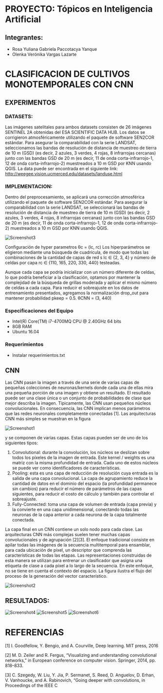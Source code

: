 # PROYECTO: Tópicos en Inteligencia Artificial
## Integrantes:
* Rosa Yuliana Gabriela Paccotacya Yanque
* Olenka Verónika Vargas Lazarte

# CLASIFICACION DE CULTIVOS MONOTEMPORALES CON CNN

## EXPERIMENTOS

### DATASETS:
Las imágenes satelitales para ambos datasets consisten de 26 imágenes SENTINEL 2A obtenidas del ESA SCIENTIFIC DATA HUB. Los datos se corrigieron atmosféricamente utilizando el paquete de software SEN2COR estándar. Para asegurar la comparabilidad con la serie LANDSAT, seleccionamos las bandas de resolución de distancia de muestreo de tierra de 10 m (GSD) (es decir, 2 azules, 3 verdes, 4 rojas, 8 infrarrojas cercanas) junto con las bandas GSD de 20 m (es decir, 11 de onda corta-infrarrojo-1, 12 de onda corta-infrarrojo-2) muestreados a 10 m GSD por KNN usando QGIS. La data puede ser encontrada en el siguiente link: http://weegee.vision.ucmerced.edu/datasets/landuse.html

### IMPLEMENTACION:
Dentro del preprocesamiento, se aplicará una corrección atmosférica utilizando el paquete de software SEN2COR estándar. Para asegurar la comparabilidad con la serie LANDSAT, se seleccionará las bandas de resolución de distancia de muestreo de tierra de 10 m (GSD) (es decir, 2 azules, 3 verdes, 4 rojas, 8 infrarrojas cercanas) junto con las bandas GSD de 20 m (es decir, 11 de onda corta-infrarrojo-1, 12 de onda corta-infrarrojo-2) muestreados a 10 m GSD por KNN usando QGIS.

<img src="/images/pipline.png" alt="Screenshot3"/>

Configuración de hyper parametros θc = (lc, rc) 
Los hiperparámetros se eligieron mediante una búsqueda de cuadrícula, de modo que todas las combinaciones de la cantidad de capas de red s lc ∈ {2, 3, 4} y número de celdas por capa rc ∈ {110, 165, 220, 330, 440} testeadas.

Aunque cada capa se podría inicializar con un número diferente de celdas, lo que podría beneficiar a la clasificación, optamos por mantener la complejidad de la búsqueda de grillas moderada y aplicar el mismo número de celdas a cada capa. Para reducir el sobreajuste en los datos de entrenamiento presentados, agregamos la normalización drop_out para mantener probabilidad pkeep = 0.5.
 θCNN = (3, 440) 
 
 ### Especificaciones del Equipo

* Intel(R) Core(TM) i7-4700MQ CPU @ 2.40GHz 64 bits
* 8GB RAM
* Ubuntu 16.04

### Requerimientos
* Instalar requerimientos.txt


## CNN

Las CNN pasan la imagen a través de una serie de varias capas de pequeñas colecciones de neuronas/kernels donde cada una de ellas mira una pequeña porción de una imagen y obtiene un resultado. El resultado puede ser una clase única o un conjunto de probabilidades de clase que mejor describa la imagen. Típicamente, las CNN usan pequeños núcleos convolucionales. En consecuencia, las CNN implican menos parámetros que las redes neuronales completamente conectadas [1]. Las arquitecturas CNN más simples se muestran en la figura 

<img src="/images/basic.png" alt="Screenshot1"/>

y se componen de varias capas. Estas capas pueden ser de uno de los siguientes tipos:

  1) Convolutional: durante la convolución, los núcleos se deslizan sobre todos los píxeles de la imagen de entrada. Este     kernel / weights es una matriz con la misma profundidad de entrada. Cada uno de estos núcleos se puede ver como             identificadores de características.
  2) Pooling: esta es una capa de reducción de resolución cuya entrada es la salida de una capa convolucional. La capa de     agrupamiento reduce la cantidad de datos en el dominio del espacio (la profundidad permanece sin cambios) para reducir el   número de parámetros de las capas siguientes, para reducir el costo de cálculo y también para controlar el sobreajuste.
  3) Fully-Connected: toma una capa de volumen de entrada (capa previa) y la convierte en una capa unidimensional,              conectando todas las neuronas de la capa anterior a cada neurona de la capa totalmente conectada.

La capa final en un CNN contiene un solo nodo para cada clase. Las arquitecturas CNN más complejas suelen tener muchas capas convolucionales y de agrupación [2][3]. El enfoque tradicional consiste en apilar todas las imágenes de la secuencia multitemporal para ensamblar, para cada ubicación de píxel, un descriptor que comprenda las características de todas las etapas. Las representaciones construidas de esta manera se utilizan para entrenar un clasificador que asigna una etiqueta de clase a cada píxel a lo largo de la secuencia. En este enfoque, no se tiene en cuenta el contexto del espacio. La figura ilustra el flujo del proceso de la generación del vector característico.

<img src="/images/vector.png" alt="Screenshot2"/>

 
 ## RESULTADOS:
 
 <img src="/images/entropia_cnn.png" alt="Screenshot4"/>
 
 <img src="/images/cnn_all.png" alt="Screenshot5"/>
 
 <img src="/images/metricas_cnn.png" alt="Screenshot6"/>
 
# REFERENCIAS
 
[1] I. Goodfellow, Y. Bengio, and A. Courville, Deep learning. MIT press, 2016

[2] M. D. Zeiler and R. Fergus, “Visualizing and understanding convolutional networks,” in European conference on computer vision. Springer, 2014, pp. 818–833.

[3] C. Szegedy, W. Liu, Y. Jia, P. Sermanet, S. Reed, D. Anguelov, D. Erhan, V. Vanhoucke, and A. Rabinovich, “Going deeper with convolutions, in Proceedings of the IEEE C
